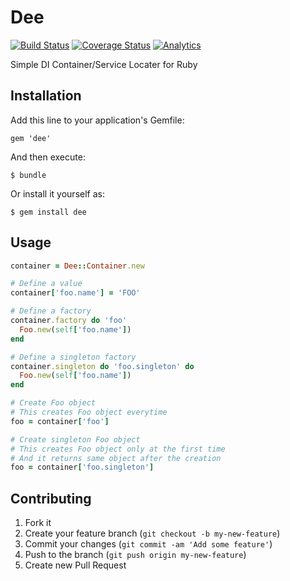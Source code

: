 # Dee

[![Build Status](https://travis-ci.org/yuya-takeyama/dee.png?branch=develop)](https://travis-ci.org/yuya-takeyama/dee)
[![Coverage Status](https://coveralls.io/repos/yuya-takeyama/dee/badge.png?branch=develop)](https://coveralls.io/r/yuya-takeyama/dee?branch=develop)
[![Analytics](https://ga-beacon.appspot.com/UA-12392004-6/yuya-takeyama/dee)](https://github.com/igrigorik/ga-beacon)

Simple DI Container/Service Locater for Ruby

## Installation

Add this line to your application's Gemfile:

    gem 'dee'

And then execute:

    $ bundle

Or install it yourself as:

    $ gem install dee

## Usage

```ruby
container = Dee::Container.new

# Define a value
container['foo.name'] = 'FOO'

# Define a factory
container.factory do 'foo'
  Foo.new(self['foo.name'])
end

# Define a singleton factory
container.singleton do 'foo.singleton' do
  Foo.new(self['foo.name'])
end

# Create Foo object
# This creates Foo object everytime
foo = container['foo']

# Create singleton Foo object
# This creates Foo object only at the first time
# And it returns same object after the creation
foo = container['foo.singleton']
```

## Contributing

1. Fork it
2. Create your feature branch (`git checkout -b my-new-feature`)
3. Commit your changes (`git commit -am 'Add some feature'`)
4. Push to the branch (`git push origin my-new-feature`)
5. Create new Pull Request
